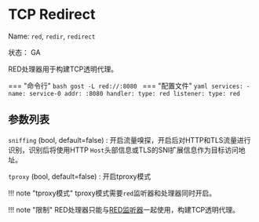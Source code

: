 # TCP Redirect

Name: `red`, `redir`, `redirect`

状态： GA

RED处理器用于构建TCP透明代理。

=== "命令行"
	```bash
	gost -L red://:8080
	```
=== "配置文件"
    ```yaml
	services:
	- name: service-0
	  addr: :8080
	  handler:
		type: red
	  listener:
		type: red
	```

## 参数列表

`sniffing` (bool, default=false)
:    开启流量嗅探，开启后对HTTP和TLS流量进行识别，识别后将使用HTTP `Host`头部信息或TLS的SNI扩展信息作为目标访问地址。

`tproxy` (bool, default=false)
:   开启tproxy模式

!!! note "tproxy模式"
    tproxy模式需要`red`监听器和处理器同时开启。

!!! note "限制"
    RED处理器只能与[RED监听器](/reference/listeners/red/)一起使用，构建TCP透明代理。


